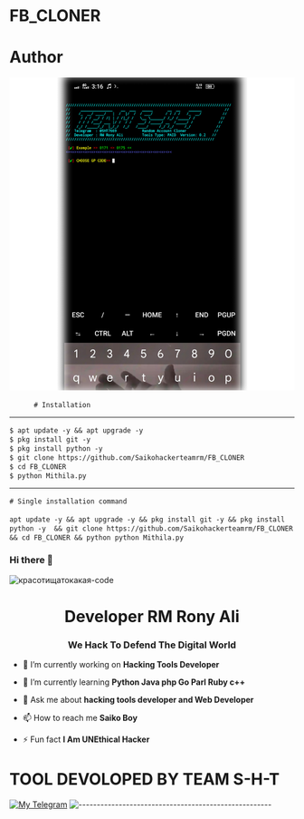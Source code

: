 # FB_CLONER

# Author 
![Screenshot](https://github.com/Saikohackerteamrm/FB_CLONER/blob/main/20250805_151659.jpg)

          # Installation
____________________

    $ apt update -y && apt upgrade -y
    $ pkg install git -y
    $ pkg install python -y
    $ git clone https://github.com/Saikohackerteamrm/FB_CLONER
    $ cd FB_CLONER
    $ python Mithila.py
    

_______________________________________

    # Single installation command

    apt update -y && apt upgrade -y && pkg install git -y && pkg install python -y  && git clone https://github.com/Saikohackerteamrm/FB_CLONER && cd FB_CLONER && python python Mithila.py
 ### Hi there 👋

<!--
**RM Rony Ali/Red Team** is a ✨ _special_ ✨ repository because its `README.md` (this file) appears on your GitHub profile.

Here are some ideas to get you started:

- 🔭 I’m currently working on ...
- 🌱 I’m currently learning ...
- 👯 I’m looking to collaborate on ...
- 🤔 I’m looking for help with ...
- 💬 Ask me about ...
- 📫 How to reach me: ...
- 😄 Pronouns: ...
- ⚡ Fun fact: ...
-->
![красотищатокакая-code](https://user-images.githubusercontent.com/88341460/189535591-84f204da-08af-4989-821f-e6608902a4a1.gif)                  


<h1 align="center">Developer RM Rony Ali</h1>
<h3 align="center">We Hack To Defend The Digital World </h3>

- 🔭 I’m currently working on **Hacking Tools Developer**

- 🌱 I’m currently learning **Python Java php Go Parl Ruby c++**

- 💬 Ask me about **hacking tools developer and Web Developer**

- 📫 How to reach me **Saiko Boy**

- ⚡ Fun fact **I Am UNEthical Hacker**                                                                                                                                                                                                                                                                                                                             


# TOOL DEVOLOPED BY TEAM S-H-T 

[![My Telegram](https://img.shields.io/badge/Telegram-100000?style=for-the-badge&logo=telegram&logoColor=white)](https://t.me/rm7669)
![-----------------------------------------------------](https://raw.githubusercontent.com/andreasbm/readme/master/assets/lines/rainbow.png)


 
